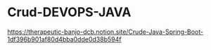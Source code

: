 # Crud-DEVOPS-JAVA
https://therapeutic-banjo-dcb.notion.site/Crude-Java-Spring-Boot-1df396b901af80d4bba0dde0d38b594f
